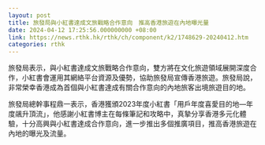 ```yaml
---
layout: post
title: 旅發局與小紅書達成文旅戰略合作意向　推高香港旅遊在內地曝光量
date: 2024-04-12 17:25:56.000000000 +08:00
link: https://news.rthk.hk/rthk/ch/component/k2/1748629-20240412.htm
categories: rthk
---
```


旅發局表示，與小紅書達成文旅戰略合作意向，雙方將在文化旅遊領域展開深度合作，小紅書會運用其網絡平台資源及優勢，協助旅發局宣傳香港旅遊。旅發局說，非常榮幸香港成為首個與小紅書達成有關合作意向的內地旅客出境旅遊目的地。

旅發局總幹事程鼎一表示，香港獲頒2023年度小紅書「用戶年度喜愛目的地—年度飊升頂流」，他感謝小紅書博主在每條筆記和攻略中，真摯分享香港多元化體驗，十分高興與小紅書達成合作意向，進一步推出多個推廣項目，推高香港旅遊在內地的曝光及流量。
